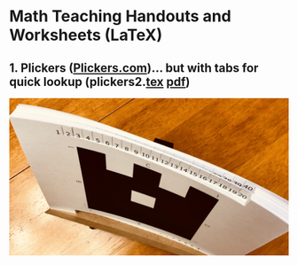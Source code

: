 # Math Teaching Handouts and Worksheets (LaTeX)

## 1. Plickers ([Plickers.com](http://www.plickers.com))... but with tabs for quick lookup (plickers2.[tex](plickers2.tex) [pdf](plickers2.pdf))
![plickers2](plickers2.jpg)
